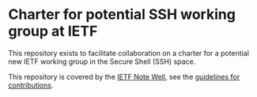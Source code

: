 # Charter for potential SSH working group at IETF

This repository exists to facilitate collaboration on a charter for a potential
new IETF working group in the Secure Shell (SSH) space.

This repository is covered by the
[IETF Note Well](https://www.ietf.org/about/note-well/), see the
[guidelines for contributions](CONTRIBUTING.md).
